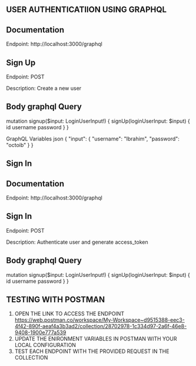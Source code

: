## USER AUTHENTICATIION USING GRAPHQL

## Documentation
Endpoint: http://localhost:3000/graphql

## Sign Up

Endpoint: POST

Description: Create a new user

## Body graphql Query


mutation signup($input: LoginUserInput!) {
  signUp(loginUserInput: $input) {
     id
    username
    password
  }
}    

GraphQL Variables
json
{
  "input": {
    "username": "Ibrahim",
    "password": "octoib"
  }
}

## Sign In

## Documentation
Endpoint: http://localhost:3000/graphql

## Sign In

Endpoint: POST

Description: Authenticate user and generate access_token


## Body graphql Query

mutation signup($input: LoginUserInput!) {
  signUp(loginUserInput: $input) {
     id
    username
    password
  }
}   

## TESTING WITH POSTMAN 

1. OPEN THE LINK TO ACCESS THE ENDPOINT https://web.postman.co/workspace/My-Workspace~d9515388-eec3-4f42-890f-aeaf4a3b3ad2/collection/28702978-1c334d97-2a6f-46e8-9408-1900e777a539
2. UPDATE THE ENIRONMENT VARIABLES IN POSTMAN WITH YOUR LOCAL CONFIGURATION
3. TEST EACH ENDPOINT WITH THE PROVIDED REQUEST IN THE COLLECTION